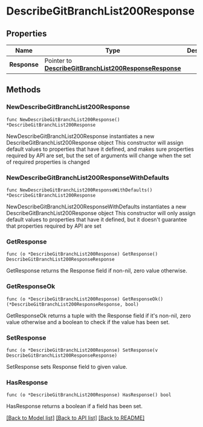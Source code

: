 # DescribeGitBranchList200Response

## Properties

Name | Type | Description | Notes
------------ | ------------- | ------------- | -------------
**Response** | Pointer to [**DescribeGitBranchList200ResponseResponse**](DescribeGitBranchList200ResponseResponse.md) |  | [optional] 

## Methods

### NewDescribeGitBranchList200Response

`func NewDescribeGitBranchList200Response() *DescribeGitBranchList200Response`

NewDescribeGitBranchList200Response instantiates a new DescribeGitBranchList200Response object
This constructor will assign default values to properties that have it defined,
and makes sure properties required by API are set, but the set of arguments
will change when the set of required properties is changed

### NewDescribeGitBranchList200ResponseWithDefaults

`func NewDescribeGitBranchList200ResponseWithDefaults() *DescribeGitBranchList200Response`

NewDescribeGitBranchList200ResponseWithDefaults instantiates a new DescribeGitBranchList200Response object
This constructor will only assign default values to properties that have it defined,
but it doesn't guarantee that properties required by API are set

### GetResponse

`func (o *DescribeGitBranchList200Response) GetResponse() DescribeGitBranchList200ResponseResponse`

GetResponse returns the Response field if non-nil, zero value otherwise.

### GetResponseOk

`func (o *DescribeGitBranchList200Response) GetResponseOk() (*DescribeGitBranchList200ResponseResponse, bool)`

GetResponseOk returns a tuple with the Response field if it's non-nil, zero value otherwise
and a boolean to check if the value has been set.

### SetResponse

`func (o *DescribeGitBranchList200Response) SetResponse(v DescribeGitBranchList200ResponseResponse)`

SetResponse sets Response field to given value.

### HasResponse

`func (o *DescribeGitBranchList200Response) HasResponse() bool`

HasResponse returns a boolean if a field has been set.


[[Back to Model list]](../README.md#documentation-for-models) [[Back to API list]](../README.md#documentation-for-api-endpoints) [[Back to README]](../README.md)


